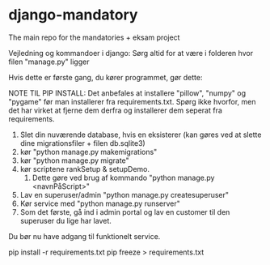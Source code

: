 # django-mandatory
The main repo for the mandatories + eksam project

Vejledning og kommandoer i django: Sørg altid for at være i folderen hvor filen "manage.py" ligger

Hvis dette er første gang, du kører programmet, gør dette:

NOTE TIL PIP INSTALL: 
   Det anbefales at installere "pillow", "numpy" og "pygame" før man installerer fra requirements.txt. 
   Spørg ikke hvorfor, men det har virket at fjerne dem derfra og installerer dem seperat fra requirements.

1. Slet din nuværende database, hvis en eksisterer (kan gøres ved at slette dine migrationsfiler + filen db.sqlite3)
2. kør "python manage.py makemigrations"
3. kør "python manage.py migrate"
4. kør scriptene rankSetup & setupDemo.
   1. Dette gøre ved brug af kommando "python manage.py <navnPåScript>"
5. Lav en superuser/admin "python manage.py createsuperuser"
6. Kør service med "python manage.py runserver"
7. Som det første, gå ind i admin portal og lav en customer til den superuser du lige har lavet.

Du bør nu have adgang til funktionelt service.

pip install -r requirements.txt
pip freeze > requirements.txt